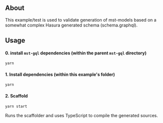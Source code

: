 ## About

This example/test is used to validate generation of mst-models based on a somewhat complex Hasura generated schema (schema.graphql).

## Usage

#### 0. install `mst-gql` dependencies (within the parent `mst-gql` directory)

```bash
yarn
```

#### 1. Install dependencies (within this example's folder)

```bash
yarn
```

#### 2. Scaffold

```bash
yarn start
```

Runs the scaffolder and uses TypeScript to compile the generated sources.
